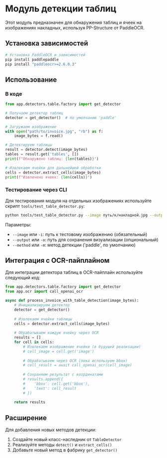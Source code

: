 # Модуль детекции таблиц

Этот модуль предназначен для обнаружения таблиц и ячеек на изображениях накладных, используя PP-Structure от PaddleOCR.

## Установка зависимостей

```bash
# Установка PaddleOCR и зависимостей
pip install paddlepaddle
pip install "paddleocr>=2.6.0.3"
```

## Использование

### В коде

```python
from app.detectors.table.factory import get_detector

# Получаем детектор таблиц
detector = get_detector()  # по умолчанию 'paddle'

# Загружаем изображение
with open("path/to/invoice.jpg", "rb") as f:
    image_bytes = f.read()

# Детектируем таблицы
result = detector.detect(image_bytes)
tables = result.get('tables', [])
print(f"Обнаружено таблиц: {len(tables)}")

# Извлекаем ячейки для дальнейшей обработки
cells = detector.extract_cells(image_bytes)
print(f"Извлечено ячеек: {len(cells)}")
```

### Тестирование через CLI

Для тестирования модуля на отдельных изображениях используйте скрипт `tools/test_table_detector.py`:

```bash
python tools/test_table_detector.py --image путь/к/накладной.jpg --output результат.jpg
```

Параметры:
- `--image` или `-i`: путь к тестовому изображению (обязательный)
- `--output` или `-o`: путь для сохранения визуализации (опциональный)
- `--method` или `-m`: метод детекции ('paddle', по умолчанию)

## Интеграция с OCR-пайплайном

Для интеграции детектора таблиц в OCR-пайплайн используйте следующий код:

```python
from app.detectors.table.factory import get_detector
from app.ocr import call_openai_ocr

async def process_invoice_with_table_detection(image_bytes):
    # Инициализируем детектор
    detector = get_detector()
    
    # Извлекаем ячейки таблицы
    cells = detector.extract_cells(image_bytes)
    
    # Обрабатываем каждую ячейку через OCR
    results = []
    for cell in cells:
        # Извлекаем изображение ячейки (в будущей реализации)
        # cell_image = cell.get('image')
        
        # Обрабатываем через OCR (пока используем bbox)
        # cell_result = await call_openai_ocr(cell_image)
        
        # Сохраняем результат с координатами
        # results.append({
        #    'bbox': cell.get('bbox'),
        #    'text': cell_result
        # })
        
    return results
```

## Расширение

Для добавления новых методов детекции:

1. Создайте новый класс-наследник от `TableDetector`
2. Реализуйте методы `detect()` и `extract_cells()`
3. Добавьте новый метод в фабрику `get_detector()` 
